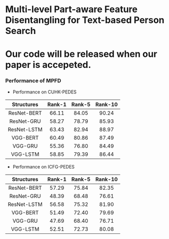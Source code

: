 # Multi-level Part-aware Feature Disentangling for Text-based Person Search

# Our code will be released when our paper is accepeted.

### Performance of MPFD
* Performance on CUHK-PEDES

| Structures | Rank-1 | Rank-5 | Rank-10 |
| :------: | :------: | :------: | :------: |
| ResNet-BERT | 66.11 | 84.05 | 90.24 |
| ResNet-GRU | 58.27 | 78.79 | 85.93 |
| ResNet-LSTM | 63.43 | 82.94 | 88.97 |
| VGG-BERT | 60.49 | 80.86 | 87.49 |
| VGG-GRU | 55.36 | 76.80 | 84.49 |
| VGG-LSTM | 58.85 | 79.39 | 86.44 |

* Performance on ICFG-PEDES

| Structures | Rank-1 | Rank-5 | Rank-10 |
| :------: | :------: | :------: | :------: |
| ResNet-BERT | 57.29 | 75.84 | 82.35 |
| ResNet-GRU | 48.39 | 68.48 | 76.61 |
| ResNet-LSTM | 56.58 | 75.32 | 81.90 |
| VGG-BERT | 51.49 | 72.40 | 79.69 |
| VGG-GRU | 47.69 | 68.40 | 76.71 |
| VGG-LSTM | 52.51 | 72.73 | 80.08 |
